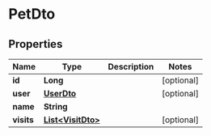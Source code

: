 # PetDto

## Properties
Name | Type | Description | Notes
------------ | ------------- | ------------- | -------------
**id** | **Long** |  |  [optional]
**user** | [**UserDto**](UserDto.md) |  |  [optional]
**name** | **String** |  | 
**visits** | [**List&lt;VisitDto&gt;**](VisitDto.md) |  |  [optional]
